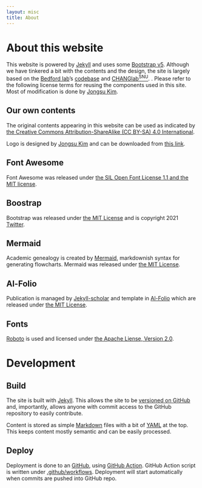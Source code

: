 ```yaml
---
layout: misc
title: About
---
```


# About this website

This website is powered by [Jekyll](https://jekyllrb.com/) and uses some [Bootstrap v5](https://getbootstrap.com/).
Although we have tinkered a bit with the contents and the design, the site is largely based on the [Bedford lab](https://bedford.io/)’s [codebase](https://github.com/blab/blotter) and [CHANGlab<sup>SNU</sup>](https://qbio.io/).
. Please refer to the following license terms for reusing the components used in this site.
Most of modification is done by [Jongsu Kim](https://liam.kim/).

## Our own contents

The original contents appearing in this website can be used as indicated by [the Creative Commons Attribution-ShareAlike (CC BY-SA) 4.0 International](https://creativecommons.org/licenses/by-sa/4.0/).

Logo is designed by [Jongsu Kim](https://liam.kim/) and can be downloaded from [this link](/files/logo.zip).

## Font Awesome

Font Awesome was released under [the SIL Open Font License 1.1 and the MIT license](https://fontawesome.com/license/free).

## Boostrap

Bootstrap was released under [the MIT License](https://getbootstrap.com/docs/5.0/about/license/) and is copyright 2021 [Twitter](https://twitter.com/).

## Mermaid

Academic genealogy is created by [Mermaid](https://mermaid-js.github.io/mermaid/#/),
markdownish syntax for generating flowcharts. Mermaid was released under [the MIT License](https://github.com/mermaid-js/mermaid/blob/develop/LICENSE).

## Al-Folio

Publication is managed by [Jekyll-scholar](https://github.com/inukshuk/jekyll-scholar) and template in [Al-Folio](https://github.com/alshedivat/al-folio)
which are released under [the MIT License](https://opensource.org/licenses/MIT).

## Fonts

[Roboto](https://fonts.google.com/specimen/Roboto) is used and licensed under [the Apache Liense, Version 2.0](https://www.apache.org/licenses/LICENSE-2.0.html).

# Development

## Build

The site is built with [Jekyll](http://jekyllrb.com/).  This allows the site to be [versioned on GitHub](https://github.com/blab/blotter/commits/master) and, importantly, allows anyone with commit access to the GitHub repository to easily contribute.

Content is stored as simple [Markdown](https://www.markdownguide.org/getting-started/) files with a bit of [YAML](http://yaml.org/) at the top.  This keeps content mostly semantic and can be easily processed.


## Deploy

Deployment is done to an [GitHub](https://github.com/turbulencelab/turbulencelab.github.io), using [GitHub Action](https://github.com/features/actions). GitHub Action script is written under [.github/workflows](https://github.com/turbulencelab/turbulencelab.github.io/blob/main/.github/workflows/jekylll-gh-pages.yml). Deployment will start automatically when commits are pushed into GitHub repo.

